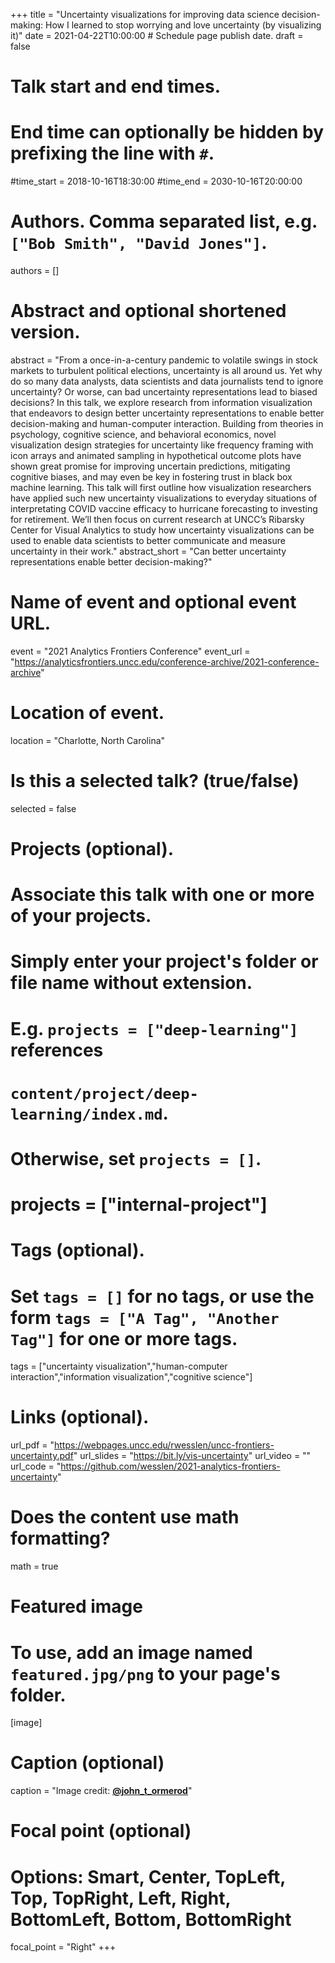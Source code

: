 +++
title = "Uncertainty visualizations for improving data science decision-making: How I learned to stop worrying and love uncertainty (by visualizing it)"
date = 2021-04-22T10:00:00  # Schedule page publish date.
draft = false

# Talk start and end times.
#   End time can optionally be hidden by prefixing the line with `#`.
#time_start = 2018-10-16T18:30:00
#time_end = 2030-10-16T20:00:00

# Authors. Comma separated list, e.g. `["Bob Smith", "David Jones"]`.
authors = []

# Abstract and optional shortened version.
abstract = "From a once-in-a-century pandemic to volatile swings in stock markets to turbulent political elections, uncertainty is all around us. Yet why do so many data analysts, data scientists and data journalists tend to ignore uncertainty? Or worse, can bad uncertainty representations lead to biased decisions? In this talk, we explore research from information visualization that endeavors to design better uncertainty representations to enable better decision-making and human-computer interaction. Building from theories in psychology, cognitive science, and behavioral economics, novel visualization design strategies for uncertainty like frequency framing with icon arrays and animated sampling in hypothetical outcome plots have shown great promise for improving uncertain predictions, mitigating cognitive biases, and may even be key in fostering trust in black box machine learning. This talk will first outline how visualization researchers have applied such new uncertainty visualizations to everyday situations of interpretating COVID vaccine efficacy to hurricane forecasting to investing for retirement. We’ll then focus on current research at UNCC’s Ribarsky Center for Visual Analytics to study how uncertainty visualizations can be used to enable data scientists to better communicate and measure uncertainty in their work."
abstract_short = "Can better uncertainty representations enable better decision-making?"

# Name of event and optional event URL.
event = "2021 Analytics Frontiers Conference"
event_url = "https://analyticsfrontiers.uncc.edu/conference-archive/2021-conference-archive"

# Location of event.
location = "Charlotte, North Carolina"

# Is this a selected talk? (true/false)
selected = false

# Projects (optional).
#   Associate this talk with one or more of your projects.
#   Simply enter your project's folder or file name without extension.
#   E.g. `projects = ["deep-learning"]` references 
#   `content/project/deep-learning/index.md`.
#   Otherwise, set `projects = []`.
# projects = ["internal-project"]

# Tags (optional).
#   Set `tags = []` for no tags, or use the form `tags = ["A Tag", "Another Tag"]` for one or more tags.
tags = ["uncertainty visualization","human-computer interaction","information visualization","cognitive science"]

# Links (optional).
url_pdf = "https://webpages.uncc.edu/rwesslen/uncc-frontiers-uncertainty.pdf"
url_slides = "https://bit.ly/vis-uncertainty"
url_video = ""
url_code = "https://github.com/wesslen/2021-analytics-frontiers-uncertainty"

# Does the content use math formatting?
math = true

# Featured image
# To use, add an image named `featured.jpg/png` to your page's folder. 
[image]
  # Caption (optional)
  caption = "Image credit: [**@john_t_ormerod**](https://twitter.com/john_t_ormerod/status/1181456582619451392?s=20)"

  # Focal point (optional)
  # Options: Smart, Center, TopLeft, Top, TopRight, Left, Right, BottomLeft, Bottom, BottomRight
  focal_point = "Right"
+++
